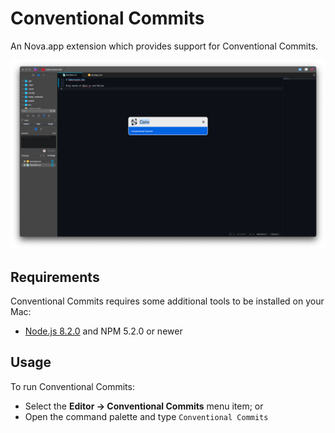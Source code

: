 # Conventional Commits

An Nova.app extension which provides support for Conventional Commits.

![](./Images/docs/Screenshot.png)

## Requirements

Conventional Commits requires some additional tools to be installed on your Mac:

-   [Node.js 8.2.0](https://nodejs.org) and NPM 5.2.0 or newer

## Usage

To run Conventional Commits:

-   Select the **Editor → Conventional Commits** menu item; or
-   Open the command palette and type `Conventional Commits`
